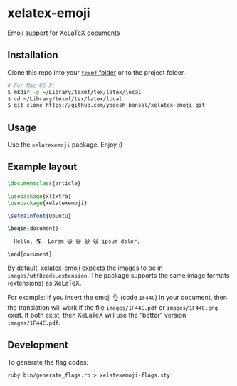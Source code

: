 # xelatex-emoji
Emoji support for XeLaTeX documents

## Installation
Clone this repo into your [`texmf` folder](https://en.wikibooks.org/wiki/LaTeX/Installing_Extra_Packages) or to the project folder.

```bash
# For Mac OS X:
$ mkdir -p ~/Library/texmf/tex/latex/local
$ cd ~/Library/texmf/tex/latex/local
$ git clone https://github.com/yogesh-bansal/xelatex-emoji.git
```

## Usage
Use the `xelatexemoji` package. Enjoy :)

## Example layout
```tex
\documentclass{article}

\usepackage{xltxtra}
\usepackage{xelatexemoji}

\setmainfont{Ubuntu}

\begin{document}

  Hello, 🌎. Lorem 😃 😄 😅 😆 ipsum dolor.

\end{document}
```

By default, xelatex-emoji expects the images to be in `images/utf8code.extension`. The package supports the same image formats (extensions) as XeLaTeX.

For example: If you insert the emoji 👌 (code `1F44C`) in your document, then the translation will work if the file `images/1F44C.pdf` or `images/1F44C.png` exist. If both exist, then XeLaTeX will use the “better” version `images/1F44C.pdf`.


## Development

To generate the flag codes:

```
ruby bin/generate_flags.rb > xelatexemoji-flags.sty
```
